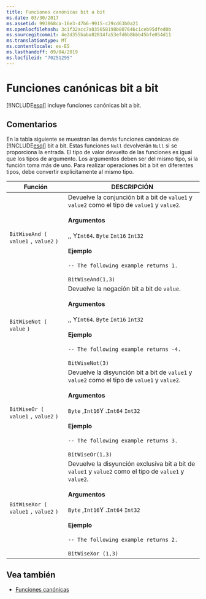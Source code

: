 ```yaml
---
title: Funciones canónicas bit a bit
ms.date: 03/30/2017
ms.assetid: 993868ca-16e3-47b6-9915-c29cd63b0a21
ms.openlocfilehash: 3c1f32acc7a035658198b807646c1ceb95dfed0b
ms.sourcegitcommit: 4e2d355baba82814fa53efd6b8bbb45bfe054d11
ms.translationtype: MT
ms.contentlocale: es-ES
ms.lasthandoff: 09/04/2019
ms.locfileid: "70251295"
---
```

# <a name="bitwise-canonical-functions"></a>Funciones canónicas bit a bit
[!INCLUDE[esql](../../../../../../includes/esql-md.md)] incluye funciones canónicas bit a bit.  
  
## <a name="remarks"></a>Comentarios  
 En la tabla siguiente se muestran las demás funciones canónicas de [!INCLUDE[esql](../../../../../../includes/esql-md.md)] bit a bit. Estas funciones `Null` devolverán `Null` si se proporciona la entrada. El tipo de valor devuelto de las funciones es igual que los tipos de argumento. Los argumentos deben ser del mismo tipo, si la función toma más de uno. Para realizar operaciones bit a bit en diferentes tipos, debe convertir explícitamente al mismo tipo.  
  
|Función|DESCRIPCIÓN|  
|--------------|-----------------|  
|`BitWiseAnd (` `value1` `,`  `value2` `)`|Devuelve la conjunción bit a bit de `value1` y `value2` como el tipo de `value1` y `value2`.<br /><br /> **Argumentos**<br /><br /> ,, Y`Int64`. `Byte` `Int16` `Int32`<br /><br /> **Ejemplo**<br /><br /> `-- The following example returns 1.`<br /><br /> `BitWiseAnd(1,3)`|  
|`BitWiseNot (` `value` `)`|Devuelve la negación bit a bit de `value`.<br /><br /> **Argumentos**<br /><br /> ,, Y`Int64`. `Byte` `Int16` `Int32`<br /><br /> **Ejemplo**<br /><br /> `-- The following example returns -4.`<br /><br /> `BitWiseNot(3)`|  
|`BitWiseOr (` `value1` `,`  `value2` `)`|Devuelve la disyunción bit a bit de `value1` y `value2` como el tipo de `value1` y `value2`.<br /><br /> **Argumentos**<br /><br /> `Byte` ,`Int16`Y .`Int64` `Int32`<br /><br /> **Ejemplo**<br /><br /> `-- The following example returns 3.`<br /><br /> `BitWiseOr(1,3)`|  
|`BitWiseXor (` `value1` `,`  `value2` `)`|Devuelve la disyunción exclusiva bit a bit de `value1` y `value2` como el tipo de `value1` y `value2`.<br /><br /> **Argumentos**<br /><br /> `Byte` ,`Int16`Y .`Int64` `Int32`<br /><br /> **Ejemplo**<br /><br /> `-- The following example returns 2.`<br /><br /> `BitWiseXor (1,3)`|  
  
## <a name="see-also"></a>Vea también

- [Funciones canónicas](canonical-functions.md)
